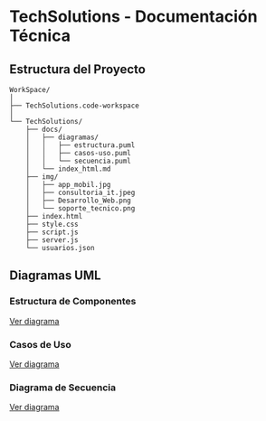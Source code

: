 # TechSolutions - Documentación Técnica

## Estructura del Proyecto

```
WorkSpace/
│
├── TechSolutions.code-workspace
│
└── TechSolutions/
    ├── docs/
    │   ├── diagramas/
    │   │   ├── estructura.puml
    │   │   ├── casos-uso.puml
    │   │   └── secuencia.puml
    │   └── index_html.md
    ├── img/
    │   ├── app_mobil.jpg
    │   ├── consultoria_it.jpeg
    │   ├── Desarrollo_Web.png
    │   └── soporte_tecnico.png
    ├── index.html
    ├── style.css
    ├── script.js
    ├── server.js
    └── usuarios.json
```

## Diagramas UML

### Estructura de Componentes
[Ver diagrama](./diagramas/estructura.puml)

### Casos de Uso
[Ver diagrama](./diagramas/casos-uso.puml)

### Diagrama de Secuencia
[Ver diagrama](./diagramas/secuencia.puml)